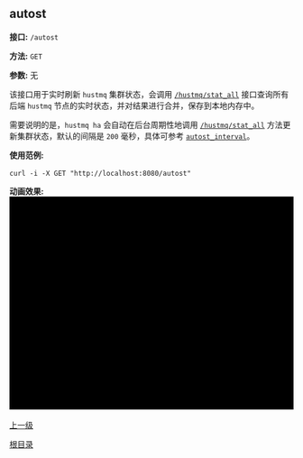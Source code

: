 ## autost ##

**接口:** `/autost`

**方法:** `GET`

**参数:**  无

该接口用于实时刷新 `hustmq` 集群状态，会调用 [`/hustmq/stat_all`](../hustmq/stat_all.md) 接口查询所有后端 `hustmq` 节点的实时状态，并对结果进行合并，保存到本地内存中。

需要说明的是，`hustmq ha` 会自动在后台周期性地调用 [`/hustmq/stat_all`](../hustmq/stat_all.md) 方法更新集群状态，默认的间隔是 `200` 毫秒，具体可参考 [`autost_interval`](../../advanced/ha/nginx.md)。

**使用范例:**

    curl -i -X GET "http://localhost:8080/autost"

**动画效果:**
![autost](autost.gif)

[上一级](../ha.md)

[根目录](../../index.md)